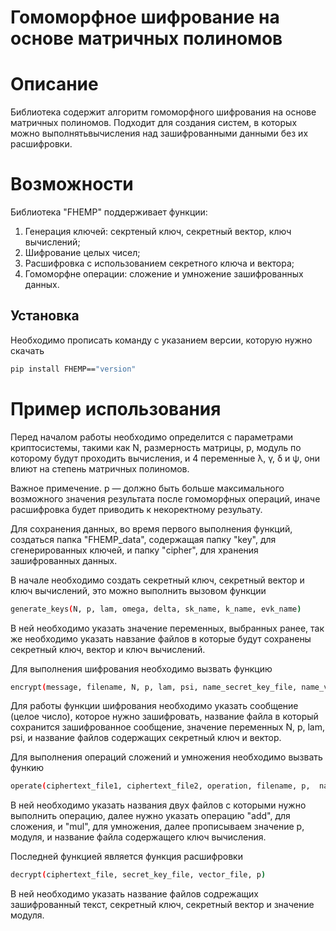 # Гомоморфное шифрование на основе матричных полиномов

# Описание

Библиотека содержит алгоритм гомоморфного шифрования на основе матричных полиномов. Подходит для создания систем, в которых можно выполнятьвычисления над зашифрованными данными без их расшифровки.

# Возможности

Библиотека "FHEMP" поддерживает функции:
1. Генерация ключей: секртеный ключ, секретный вектор, ключ вычислений;
2. Шифрование целых чисел;
3. Расшифровка с использованием секретного ключа и вектора;
4. Гомоморфне операции: сложение и умножение зашифрованных данных.

## Установка

Необходимо прописать команду с указанием версии, которую нужно скачать

```bash
pip install FHEMP=="version"
```

# Пример использования

Перед началом работы необходимо определится с параметрами криптосистемы, такими как N, размерность матрицы, p, модуль по которому будут проходить вычисления, и 4 переменные λ, γ, δ и ψ, они влиют на степень матричных полиномов.

Важное примечение. p — должно быть больше максимального возможного значения результата после гомоморфных операций, иначе расшифровка будет приводить к некоректному резульату.

Для сохранения данных, во время первого выполнения функций, создаться
папка "FHEMP_data", содержащая папку "key", для сгенерированных ключей, и
папку "cipher", для хранения зашифрованных данных.

В начале необходимо создать секретный ключ, секретный
вектор и ключ вычислений, это можно выполнить вызовом функции

```bash
generate_keys(N, p, lam, omega, delta, sk_name, k_name, evk_name)
```

В ней необходимо указать значение переменных, выбранных ранее, так же необходимо указать навзание файлов в которые будут сохранены секретный ключ, вектор и ключ вычислений. 

Для выполнения шифрования необходимо вызвать функцию 

```bash
encrypt(message, filename, N, p, lam, psi, name_secret_key_file, name_vector_file)
```

Для работы функции шифрования необходимо указать сообщение (целое число), которое нужно зашифровать, название файла в который сохранится зашифрованное сообщение, значение переменных N, p, lam, psi, и название файлов содержащих секретный ключ и вектор.

Для выполнения операций сложений и умножения необходимо вызвать функию 

```bash
operate(ciphertext_file1, ciphertext_file2, operation, filename, p,  name_evaluation_key_file)
```

В ней необходимо указать названия двух файлов с которыми нужно выполнить операцию, далее нужно указать операцию "add", для сложения, и "mul", для умножения, далее прописываем значение p, модуля, и название файла содержащего ключ вычисления.

Последней функцией является функция расшифровки

```bash
decrypt(ciphertext_file, secret_key_file, vector_file, p)
```

В ней необходимо указать название файлов содрежащих зашифрованный текст, секретный ключ, секретный вектор и значение модуля.